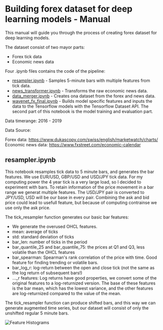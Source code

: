 # Building forex dataset for deep learning models - Manual

This manual will guide you through the process of creating forex dataset for deep learning models.

The dataset consist of two mayor parts:
* Forex tick data
* Economic news data

Four .ipynb files contains the code of the pipeline:
* [resampler.ipynb](https://github.com/sinusgamma/probabilistic_wavenet_fx/blob/master/resampler.ipynb) - Samples 5-minute bars with multiple features from tick data.
* [news_transformer.ipynb](https://github.com/sinusgamma/probabilistic_wavenet_fx/blob/master/news_transformer.ipynb) - Transforms the raw economic news data.
* [data_merger.ipynb](https://github.com/sinusgamma/probabilistic_wavenet_fx/blob/master/data_merger.ipynb) - Creates ona dataset from the forex and news data.
* [wavenet_fx_final.ipynb](https://github.com/sinusgamma/probabilistic_wavenet_fx/blob/master/wavenet_fx_final.ipynb) - Builds model specific features and inputs the data to the Tensorflow models with the Tensorflow Dataset API. The second part of this notebook is the model training and evaluation part.

Data timerange: 2016 - 2019

Data Source:

Forex data: https://www.dukascopy.com/swiss/english/marketwatch/charts/  
Economic news data: https://www.fxstreet.com/economic-calendar  

## resampler.ipynb

This notebook resamples tick data to 5 minute bars, and generates the bar features.
We use EUR/USD, GBP/USD and USD/JPY tick data. For my computing power the 4 year tick is a very large load, so I decided to experiment with bars. To retain information of the price movement in a bar range we generat multiple features. The USD/JPY pair is converted to JPY/USD, USD will be our base in every pair. Combining the ask and bid price could lead to usefull feature, but because of computing contrainse we use only the ask price.

The tick_resampler function generates our basic bar features:
* We generate the overused OHCL features.
* mean: average of ticks
* std: standard deviation of ticks
* bar_len: number of ticks in the period 
* bar_quantile_25 and bar_quantile_75: the prices at Q1 and Q3, less volatile than the OHCL features
* bar_spearman: Spearman's rank correlation of the price with time. Good feature for finding trending or volatile bars.
* bar_log_r: log-return between the open and close tick (not the same as the log return of subsequent bars!)
* ..._r features: Log returns have good properties, we convert some of the original features to a log-returnized version. The base of these features is the bar mean, which has the lowest variance, and the other features are log-returnized compared to the value of the mean.

The tick_resampler function can produce shifted bars, and this way we can generate augmented time series, but our dataset will consist of only the unshifted regular 5 minute bars.

![Feature Histograms](https://raw.githubusercontent.com/sinusgamma/probabilistic_wavenet_fx/master/bar_feature_hist.jpg)

